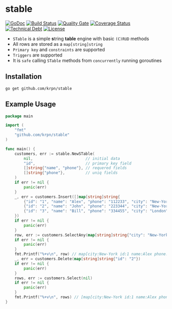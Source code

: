 # stable

[![GoDoc](https://godoc.org/github.com/krpn/stable?status.svg)](http://godoc.org/github.com/krpn/stable) [![Build Status](https://github.com/krpn/stable/workflows/Go/badge.svg)](https://github.com/krpn/stable/actions) [![Quality Gate](https://sonarcloud.io/api/project_badges/measure?project=krpn_stable&metric=alert_status)](https://sonarcloud.io/dashboard?id=krpn_stable) [![Coverage Status](https://sonarcloud.io/api/project_badges/measure?project=krpn_stable&metric=coverage)](https://sonarcloud.io/component_measures?id=krpn_stable&metric=coverage) [![Technical Debt](https://sonarcloud.io/api/project_badges/measure?project=krpn_stable&metric=sqale_index)](https://sonarcloud.io/component_measures?id=krpn_stable&metric=sqale_index) [![License](https://img.shields.io/github/license/krpn/stable.svg)](https://github.com/krpn/stable/blob/master/LICENSE)

* `STable` is a simple **s**tring **table** engine with basic `(C)RUD` methods
* All rows are stored as a `map[string]string`
* `Primary key` and `constraints` are supported
* `Triggers` are supported
* It is `safe` calling `STable` methods from `concurrently` running goroutines

## Installation

```
go get github.com/krpn/stable
```

## Example Usage

```go
package main

import (
	"fmt"
	"github.com/krpn/stable"
)

func main() {
	customers, err := stable.NewSTable(
		nil,                       // initial data
		"id",                      // primary key field
		[]string{"name", "phone"}, // requered fields
		[]string{"phone"},         // uniq fields
	)
	if err != nil {
		panic(err)
	}
	_, err = customers.Insert([]map[string]string{
		{"id": "1", "name": "Alex", "phone": "112233", "city": "New-York"},
		{"id": "2", "name": "John", "phone": "223344", "city": "New-York"},
		{"id": "3", "name": "Bill", "phone": "334455", "city": "London", "position": "JSON Senior Developer"},
	})
	if err != nil {
		panic(err)
	}
	row, err := customers.SelectAny(map[string]string{"city": "New-York"})
	if err != nil {
		panic(err)
	}
	fmt.Printf("%+v\n", row) // map[city:New-York id:1 name:Alex phone:112233]
	_, err = customers.Delete(map[string]string{"id": "2"})
	if err != nil {
		panic(err)
	}
	rows, err := customers.Select(nil)
	if err != nil {
		panic(err)
	}
	fmt.Printf("%+v\n", rows) // [map[city:New-York id:1 name:Alex phone:112233] map[city:London id:3 name:Bill phone:334455 position:JSON Senior Developer]]
}

```

